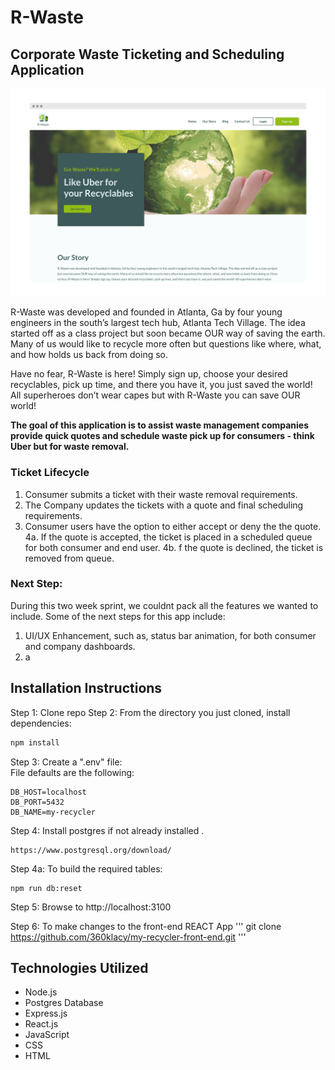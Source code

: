 # R-Waste
## Corporate Waste Ticketing and Scheduling Application 

![Screenshot](r-waste-preview(1).png)

R-Waste was developed and founded in Atlanta, Ga by four young engineers in the south’s largest tech hub, Atlanta Tech Village. The idea started off as a class project but soon became OUR way of saving the earth. Many of us would like to recycle more often but questions like where, what, and how holds us back from doing so.

Have no fear, R-Waste is here! Simply sign up, choose your desired recyclables, pick up time, and there you have it, you just saved the world! All superheroes don’t wear capes but with R-Waste you can save OUR world!


<strong>The goal of this application is to assist waste management companies provide quick quotes and schedule waste pick up for consumers - think Uber but for waste removal.</strong>

### Ticket Lifecycle 
 1. Consumer submits a ticket with their waste removal requirements.
 2. The Company updates the tickets with a quote and final scheduling requirements.
 3. Consumer users have the option to either accept or deny the the quote.
 4a. If the quote is accepted, the ticket is placed in a scheduled queue for both consumer and end user. 
 4b. f the quote is declined, the ticket is removed from queue.

### Next Step: 
During this two week sprint, we couldnt pack all the features we wanted to include.  Some of the next steps for this app include: 
1. UI/UX Enhancement, such as, status bar animation, for both consumer and company dashboards. 
2. a 

## Installation Instructions 
Step 1: Clone repo
Step 2: From the directory you just cloned, install dependencies:  
```javascript
npm install
```
Step 3:  Create a ".env" file:  
File defaults are the following:
```
DB_HOST=localhost  
DB_PORT=5432
DB_NAME=my-recycler
```
Step 4: Install postgres if not already installed . 
```
https://www.postgresql.org/download/
```
Step 4a: To build the required tables:  
```
npm run db:reset
```
Step 5: Browse to http://localhost:3100 

Step 6: To make changes to the front-end REACT App 
'''
git clone https://github.com/360klacy/my-recycler-front-end.git
'''

## Technologies Utilized 
* Node.js 
* Postgres Database 
* Express.js
* React.js
* JavaScript 
* CSS
* HTML 
